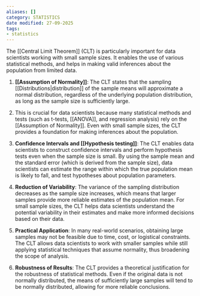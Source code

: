 ```yaml
---
aliases: []
category: STATISTICS
date modified: 27-09-2025
tags:
- statistics
---
```

The [[Central Limit Theorem]] (CLT) is particularly important for data scientists working with small sample sizes. It enables the use of various statistical methods, and helps in making valid inferences about the population from limited data.

1. **[[Assumption of Normality]]**: The CLT states that the sampling [[Distributions|distribution]] of the sample means will approximate a normal distribution, regardless of the underlying population distribution, as long as the sample size is sufficiently large. 
   
2. This is crucial for data scientists because many statistical methods and tests (such as t-tests, [[ANOVA]], and regression analysis) rely on the [[Assumption of Normality]]. Even with small sample sizes, the CLT provides a foundation for making inferences about the population.

3. **Confidence Intervals and [[Hypothesis testing]]**: The CLT enables data scientists to construct confidence intervals and perform hypothesis tests even when the sample size is small. By using the sample mean and the standard error (which is derived from the sample size), data scientists can estimate the range within which the true population mean is likely to fall, and test hypotheses about population parameters.

4. **Reduction of Variability**: The variance of the sampling distribution decreases as the sample size increases, which means that larger samples provide more reliable estimates of the population mean. For small sample sizes, the CLT helps data scientists understand the potential variability in their estimates and make more informed decisions based on their data.

5. **Practical Application**: In many real-world scenarios, obtaining large samples may not be feasible due to time, cost, or logistical constraints. The CLT allows data scientists to work with smaller samples while still applying statistical techniques that assume normality, thus broadening the scope of analysis.

6. **Robustness of Results**: The CLT provides a theoretical justification for the robustness of statistical methods. Even if the original data is not normally distributed, the means of sufficiently large samples will tend to be normally distributed, allowing for more reliable conclusions.

